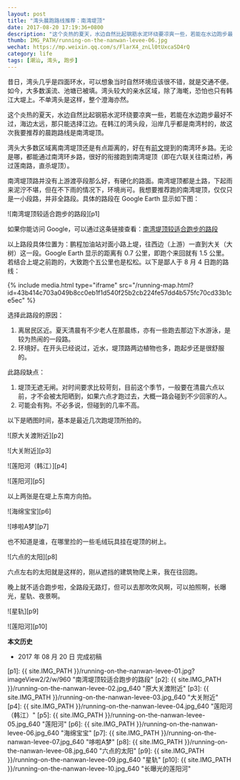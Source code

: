 ```yaml
---
layout: post
title: "湾头晨跑路线推荐：南湾堤顶"
date: 2017-08-20 17:19:36+0800
description: "这个炎热的夏天，水边自然比起钢筋水泥环绕要凉爽一些，若能在水边跑步最好不过，海边太远，那只能选择江边。在韩江的湾头段，沿岸几乎都是南湾村的，故这次我要推荐的晨跑路线是南湾堤顶。"
thumb: IMG_PATH/running-on-the-nanwan-levee-06.jpg
wechat: https://mp.weixin.qq.com/s/FlarX4_znLl0tUxcaSD4rQ 
category: life
tags: [潮汕, 湾头, 跑步]
---
```


昔日，湾头几乎是四面环水，可以想象当时自然环境应该很不错，就是交通不便。如今，大多数溪流、池塘已被填。湾头较大的亲水区域，除了海墘，恐怕也只有韩江大堤上。不单湾头是这样，整个澄海亦然。

这个炎热的夏天，水边自然比起钢筋水泥环绕要凉爽一些，若能在水边跑步最好不过，海边太远，那只能选择江边。在韩江的湾头段，沿岸几乎都是南湾村的，故这次我要推荐的晨跑路线是南湾堤顶。

湾头大多数区域离南湾堤顶还是有点距离的，好在有[前文](/run-around-sanwan.html)提到的南湾环乡路。无论是哪，都能通过南湾环乡路，很好的衔接跑到南湾堤顶（即在六联关往南过桥，再过莲南路，直杀堤顶）。

南湾堤顶路并没有上游渡亭段那么好，有硬化的路面。南湾堤顶都是土路，下起雨来泥泞不堪，但在不下雨的情况下，环境尚可。我想要推荐跑的南湾堤顶，仅仅只是一小段路，并非全路段。具体的路段在 Google Earth 显示如下图：

![南湾堤顶较适合跑步的路段][p1]

如果你能访问 Google，可以通过这条链接查看：[南湾堤顶较适合跑步的路段](https://drive.google.com/open?id=1aZC4Eg2uYl6REbBsh8Iy4t84h8o&usp=sharing)

以上路段具体位置为：鹏程加油站对面小路上堤，往西边（上游）一直到大关（大树）这一段。Google Earth 显示的距离有 0.7 公里，即跑个来回就有 1.5 公里。若结合上堤之前跑的，大致跑个五公里也是松松。以下是鄙人于 8 月 4 日跑的路线：

{% include media.html type="iframe" src="/running-map.html?id=43b414c703a049b8cc0eb1f1d540f25b2cb224fe57dd4b575fc70cd33b1ce5ec" %} 

选择此路段的原因：

1. 离居民区近。夏天清晨有不少老人在那晨练，亦有一些跑去那边下水游泳，是较为热闹的一段路。
2. 环境好。在开头已经说过，近水，堤顶路两边植物也多，跑起步还是很舒服的。

此路段缺点：

1. 堤顶无遮无闸。对时间要求比较苛刻，目前这个季节，一般要在清晨六点以前，才不会被太阳晒到，如果六点才跑过去，大概一路会碰到不少回家的人。
2. 可能会有狗。不必多说，但碰到的几率不高。

以下是晒图时间，基本是最近几次跑堤顶所拍的。

![原大关渡附近][p2]

![大关附近][p3]

![莲阳河（韩江）][p4]

![莲阳河][p5]

以上两张是在堤上东南方向拍。

![海绵宝宝][p6]

![哆啦A梦][p7]

也不知道是谁，在哪里捡的一些毛绒玩具挂在堤顶的树上。

![六点的太阳][p8]

六点左右的太阳就是这样的，刚从遮挡的建筑物爬上来，我在往回跑。

晚上就不适合跑步啦，全路段无路灯，但可以去那吹吹风啊，可以拍照啊，长曝光，星轨、夜景啊。

![星轨][p9]

![莲阳河][p10]

**本文历史**

* 2017 年 08 月 20 日 完成初稿

[p1]: {{ site.IMG_PATH }}/running-on-the-nanwan-levee-01.jpg?imageView2/2/w/960 "南湾堤顶较适合跑步的路段"
[p2]: {{ site.IMG_PATH }}/running-on-the-nanwan-levee-02.jpg_640 "原大关渡附近"
[p3]: {{ site.IMG_PATH }}/running-on-the-nanwan-levee-03.jpg_640 "大关附近"
[p4]: {{ site.IMG_PATH }}/running-on-the-nanwan-levee-04.jpg_640 "莲阳河（韩江）"
[p5]: {{ site.IMG_PATH }}/running-on-the-nanwan-levee-05.jpg_640 "莲阳河"
[p6]: {{ site.IMG_PATH }}/running-on-the-nanwan-levee-06.jpg_640 "海绵宝宝"
[p7]: {{ site.IMG_PATH }}/running-on-the-nanwan-levee-07.jpg_640 "哆啦A梦"
[p8]: {{ site.IMG_PATH }}/running-on-the-nanwan-levee-08.jpg_640 "六点的太阳"
[p9]: {{ site.IMG_PATH }}/running-on-the-nanwan-levee-09.jpg_640 "星轨"
[p10]: {{ site.IMG_PATH }}/running-on-the-nanwan-levee-10.jpg_640 "长曝光的莲阳河"

